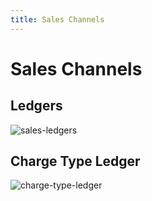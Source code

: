 ```yaml
---
title: Sales Channels
---
```


# Sales Channels

## Ledgers

![sales-ledgers](https://drive.google.com/uc?id=1gvmYY1OzXUUM5AdlLV8dWgeG7B3H_GSN)

## Charge Type Ledger

![charge-type-ledger](https://drive.google.com/uc?id=1gztD_DdT6LNOM8WHgeKrrUpOgu8sko6M)
